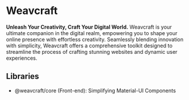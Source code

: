 # Weavcraft
**Unleash Your Creativity, Craft Your Digital World.**
Weavcraft is your ultimate companion in the digital realm, empowering you to shape your online presence with effortless creativity. Seamlessly blending innovation with simplicity, Weavcraft offers a comprehensive toolkit designed to streamline the process of crafting stunning websites and dynamic user experiences.

## Libraries
- @weavcraft/core (Front-end): Simplifying Material-UI Components
